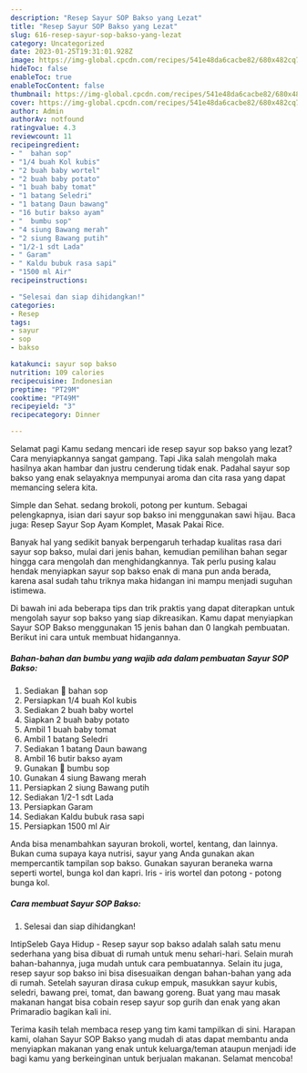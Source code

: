 ```yaml
---
description: "Resep Sayur SOP Bakso yang Lezat"
title: "Resep Sayur SOP Bakso yang Lezat"
slug: 616-resep-sayur-sop-bakso-yang-lezat
category: Uncategorized
date: 2023-01-25T19:31:01.928Z
image: https://img-global.cpcdn.com/recipes/541e48da6cacbe82/680x482cq70/sayur-sop-bakso-foto-resep-utama.jpg
hideToc: false
enableToc: true
enableTocContent: false
thumbnail: https://img-global.cpcdn.com/recipes/541e48da6cacbe82/680x482cq70/sayur-sop-bakso-foto-resep-utama.jpg
cover: https://img-global.cpcdn.com/recipes/541e48da6cacbe82/680x482cq70/sayur-sop-bakso-foto-resep-utama.jpg
author: Admin
authorAv: notfound
ratingvalue: 4.3
reviewcount: 11
recipeingredient:
- "  bahan sop"
- "1/4 buah Kol kubis"
- "2 buah baby wortel"
- "2 buah baby potato"
- "1 buah baby tomat"
- "1 batang Seledri"
- "1 batang Daun bawang"
- "16 butir bakso ayam"
- "  bumbu sop"
- "4 siung Bawang merah"
- "2 siung Bawang putih"
- "1/2-1 sdt Lada"
- " Garam"
- " Kaldu bubuk rasa sapi"
- "1500 ml Air"
recipeinstructions:

- "Selesai dan siap dihidangkan!"
categories:
- Resep
tags:
- sayur
- sop
- bakso

katakunci: sayur sop bakso 
nutrition: 109 calories
recipecuisine: Indonesian
preptime: "PT29M"
cooktime: "PT49M"
recipeyield: "3"
recipecategory: Dinner

---
```



Selamat pagi Kamu sedang mencari ide resep sayur sop bakso yang lezat? Cara menyiapkannya sangat gampang. Tapi Jika salah mengolah maka hasilnya akan hambar dan justru cenderung tidak enak. Padahal sayur sop bakso yang enak selayaknya mempunyai aroma dan cita rasa yang dapat memancing selera kita.


Simple dan Sehat. sedang brokoli, potong per kuntum. Sebagai pelengkapnya, isian dari sayur sop bakso ini menggunakan sawi hijau. Baca juga: Resep Sayur Sop Ayam Komplet, Masak Pakai Rice.

Banyak hal yang sedikit banyak berpengaruh terhadap kualitas rasa dari sayur sop bakso, mulai dari jenis bahan, kemudian pemilihan bahan segar hingga cara mengolah dan menghidangkannya. Tak perlu pusing kalau hendak menyiapkan sayur sop bakso enak di mana pun anda berada, karena asal sudah tahu triknya maka hidangan ini mampu menjadi suguhan istimewa.


Di bawah ini ada beberapa tips dan trik praktis yang dapat diterapkan untuk mengolah sayur sop bakso yang siap dikreasikan. Kamu dapat menyiapkan Sayur SOP Bakso menggunakan 15 jenis bahan dan 0 langkah pembuatan. Berikut ini cara untuk membuat hidangannya.

<!--inarticleads1-->

##### Bahan-bahan dan bumbu yang wajib ada dalam pembuatan Sayur SOP Bakso:

1. Sediakan  🍁 bahan sop
1. Persiapkan 1/4 buah Kol kubis
1. Sediakan 2 buah baby wortel
1. Siapkan 2 buah baby potato
1. Ambil 1 buah baby tomat
1. Ambil 1 batang Seledri
1. Sediakan 1 batang Daun bawang
1. Ambil 16 butir bakso ayam
1. Gunakan  🍁 bumbu sop
1. Gunakan 4 siung Bawang merah
1. Persiapkan 2 siung Bawang putih
1. Sediakan 1/2-1 sdt Lada
1. Persiapkan  Garam
1. Sediakan  Kaldu bubuk rasa sapi
1. Persiapkan 1500 ml Air


Anda bisa menambahkan sayuran brokoli, wortel, kentang, dan lainnya. Bukan cuma supaya kaya nutrisi, sayur yang Anda gunakan akan mempercantik tampilan sop bakso. Gunakan sayuran beraneka warna seperti wortel, bunga kol dan kapri. Iris - iris wortel dan potong - potong bunga kol. 

<!--inarticleads2-->

##### Cara membuat Sayur SOP Bakso:


1. Selesai dan siap dihidangkan!

IntipSeleb Gaya Hidup - Resep sayur sop bakso adalah salah satu menu sederhana yang bisa dibuat di rumah untuk menu sehari-hari. Selain murah bahan-bahannya, juga mudah untuk cara pembuatannya. Selain itu juga, resep sayur sop bakso ini bisa disesuaikan dengan bahan-bahan yang ada di rumah. Setelah sayuran dirasa cukup empuk, masukkan sayur kubis, seledri, bawang prei, tomat, dan bawang goreng. Buat yang mau masak makanan hangat bisa cobain resep sayur sop gurih dan enak yang akan Primaradio bagikan kali ini. 

Terima kasih telah membaca resep yang tim kami tampilkan di sini. Harapan kami, olahan Sayur SOP Bakso yang mudah di atas dapat membantu anda menyiapkan makanan yang enak untuk keluarga/teman ataupun menjadi ide bagi kamu yang berkeinginan untuk berjualan makanan. Selamat mencoba!
